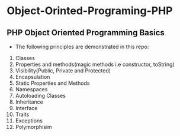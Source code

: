 # Object-Orinted-Programing-PHP

## PHP Object Oriented Programming Basics
- The following principles are demonstrated in this repo:
1. Classes
2. Properties and methods(magic methods i.e constructor, toString)
3. Visibility(Public, Private and Protected)
4. Encapsulation
5. Static Properties and Methods
6. Namespaces
7. Autoloading Classes
8. Inheritance
9. Interface
10. Traits
11. Exceptions
12. Polymorphisim